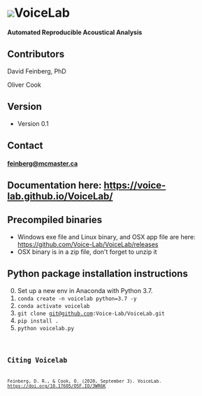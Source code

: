 <img src="Voicelab/favicon.ico">**VoiceLab**
======
**Automated Reproducible Acoustical Analysis**



## Contributors
David Feinberg, PhD  

Oliver Cook

## Version 
* Version 0.1

## Contact
#### feinberg@mcmaster.ca

## Documentation here: https://voice-lab.github.io/VoiceLab/

## Precompiled binaries
- Windows exe file and Linux binary, and OSX app file are here: https://github.com/Voice-Lab/VoiceLab/releases
- OSX binary is in a zip file, don't forget to unzip it


## Python package installation instructions
0. Set up a new env in Anaconda with Python 3.7.
1. <code>conda create -n voicelab python=3.7 -y</code>
2. <code>conda activate voicelab</code>
3. <code>git clone git@github.com:Voice-Lab/VoiceLab.git</code>
4. <code>pip install .</code>
5. <code>python voicelab.py<code>

## Citing Voicelab
 Feinberg, D. R., & Cook, O. (2020, September 3). VoiceLab. https://doi.org/10.17605/OSF.IO/3WR6K 
